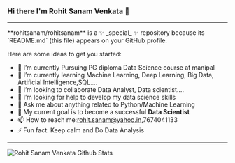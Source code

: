 ### Hi there I'm Rohit Sanam Venkata 👋

<hr>
**rohitsanam/rohitsanam** is a ✨ _special_ ✨ repository because its `README.md` (this file) appears on your GitHub profile.

Here are some ideas to get you started:

- 🔭 I’m currently Pursuing PG diploma Data Science course at manipal
- 🌱 I’m currently learning Machine Learning, Deep Learning, Big Data, Artificial Intelligence,SQL....
- 👯 I’m looking to collaborate Data Analyst, Data scientist....
- 🤔 I’m looking for help to develop my data science skills
- 💬 Ask me about anything related to Python/Machine Learning
- 🥅 My current goal is to become a successful **Data Scientist**
- 📫 How to reach me:rohit.sanam@yahoo.in,7674041133
- ⚡ Fun fact: Keep calm and Do Data Analysis 
<hr>
<img align = "left" alt = "Rohit Sanam Venkata Github Stats" src="https://github-readme-stats.vercel.app/api?username=rohit-sanam&theme=algolia&show_icons=true" />
